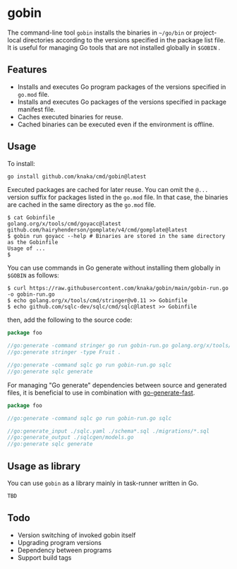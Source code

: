 # gobin

The command-line tool `gobin` installs the binaries in `~/go/bin` or project-local directories according to the versions specified in the package list file. It is useful for managing Go tools that are not installed globally in `$GOBIN` .

## Features

- Installs and executes Go program packages of the versions specified in `go.mod` file.
- Installs and executes Go packages of the versions specified in package manifest file.
- Caches executed binaries for reuse.
- Cached binaries can be executed even if the environment is offline.

## Usage

To install:

```bash
go install github.com/knaka/cmd/gobin@latest
```

Executed packages are cached for later reuse. You can omit the `@...` version suffix for packages listed in the `go.mod` file. In that case, the binaries are cached in the same directory as the `go.mod` file.

```console
$ cat Gobinfile
golang.org/x/tools/cmd/goyacc@latest
github.com/hairyhenderson/gomplate/v4/cmd/gomplate@latest
$ gobin run goyacc --help # Binaries are stored in the same directory as the Gobinfile 
Usage of ...
$
```

You can use commands in Go generate without installing them globally in `$GOBIN` as follows:

```console
$ curl https://raw.githubusercontent.com/knaka/gobin/main/gobin-run.go -o gobin-run.go
$ echo golang.org/x/tools/cmd/stringer@v0.11 >> Gobinfile
$ echo github.com/sqlc-dev/sqlc/cmd/sqlc@latest >> Gobinfile
```

then, add the following to the source code:

```go
package foo

//go:generate -command stringer go run gobin-run.go golang.org/x/tools/cmd/stringer
//go:generate stringer -type Fruit .

//go:generate -command sqlc go run gobin-run.go sqlc
//go:generate sqlc generate
```

For managing "Go generate" dependencies between source and generated files, it is beneficial to use in combination with [go-generate-fast](https://github.com/oNaiPs/go-generate-fast).

```go
package foo

//go:generate -command sqlc go run gobin-run.go sqlc

//go:generate_input ./sqlc.yaml ./schema*.sql ./migrations/*.sql
//go:generate_output ./sqlcgen/models.go
//go:generate sqlc generate
```

## Usage as library

You can use `gobin` as a library mainly in task-runner written in Go.

```go
TBD
```

## Todo

* Version switching of invoked gobin itself
* Upgrading program versions
* Dependency between programs
* Support build tags
